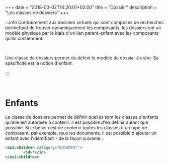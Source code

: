 +++
date = "2018-03-02T14:20:01+02:00"
title = "Dossier"
description = "Les classes de dossiers"
+++


:::info
Contrairement aux dossiers virtuels qui sont composés de recherches permettant de trouver dynamiquement les composants, les dossiers ont un modèle physique par le biais d'un lien parent-enfant avec les composants qu'ils contiennent. 

<br/>

Une classe de dossiers permet de définir le modèle de dossier à créer. Sa spécificité est la notion d'enfant. 

:::

<br />

# Enfants

La classe de dossiers permet de définir quelles sont les classes d'enfants qu'elle est autorisée à contenir. 
Il est possible d'en définir autant que possible. Si le besoin est de contenir toutes les classes d'un type de composant, par exemple, tous les documents, il est possible d'ajouter un enfant avec l'identifiant `*` de la façon suivante : 

```xml 
<ns2:children category="DOCUMENT">
		<id>*</id>
</ns2:children>
```

